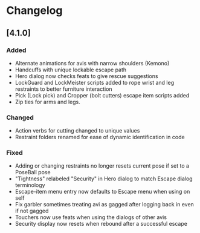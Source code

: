 # Changelog

## [4.1.0]
### Added
- Alternate animations for avis with narrow shoulders (Kemono)
- Handcuffs with unique lockable escape path
- Hero dialog now checks feats to give rescue suggestions
- LockGuard and LockMeister scripts added to rope wrist and leg restraints to better furniture interaction
- Pick (Lock pick) and Cropper (bolt cutters) escape item scripts added
- Zip ties for arms and legs.

### Changed
- Action verbs for cutting changed to unique values
- Restraint folders renamed for ease of dynamic identification in code

### Fixed
- Adding or changing restraints no longer resets current pose if set to a PoseBall pose
- "Tightness" relabeled "Security" in Hero dialog to match Escape dialog terminology
- Escape-item menu entry now defaults to Escape menu when using on self
- Fix garbler sometimes treating avi as gagged after logging back in even if not gagged
- Touchers now use feats when using the dialogs of other avis
- Security display now resets when rebound after a successful escape

